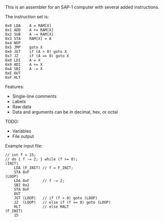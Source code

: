 This is an assembler for an SAP-1 computer with several added instructions.

The instruction set is:

	0x0 LDA    A = RAM[X]
	0x1 ADD    A += RAM[X]
	0x2 SUB    A -= RAM[X]
	0x3 STA    RAM[X] = A
	0x4 NOP
	0x5 JMP    goto X
	0x6 JGT    if (A > 0) goto X
	0x7 JZ     if (A == 0) goto X
	0x8 LDI    A = X
	0x9 ADI    A += X
	0xA SBI    A -= X
	0xE OUT
	0xF HLT

Features:
* Single-line comments
* Labels
* Raw data
* Data and arguments can be in decimal, hex, or octal

TODO:
* Variables
* File output 

Example input file:

	// int f = 15;
	// do { f -= 2; } while (f >= 0);
	(INIT)
		LDA (F_INIT) // f = F_INIT;
		STA 0xF
	(LOOP)
		LDA 0xF      // f -= 2;
		SBI 0x2
		STA 0xF
		OUT
		JGT (LOOP)   // if (f > 0) goto (LOOP)
		JZ  (LOOP)   // else if (f == 0) goto (LOOP)
		HLT          // else HALT
	(F_INIT)
		15

